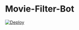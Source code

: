 # Movie-Filter-Bot

<a href="https://heroku.com/deploy?template=https://github.com/OsharaShaveen/Movie-Filter-Bot1">
  <img src="https://www.herokucdn.com/deploy/button.svg" alt="Deploy">
